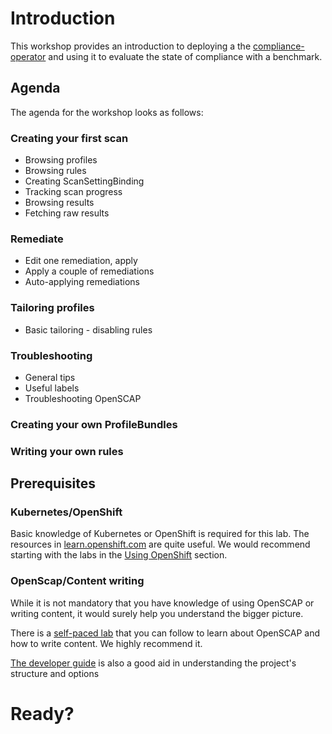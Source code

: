 Introduction
=========================

This workshop provides an introduction to deploying a the
[compliance-operator](https://github.com/openshift/compliance-operator)
and using it to evaluate the state of compliance with a benchmark.

Agenda
------

The agenda for the workshop looks as follows:

### Creating your first scan

* Browsing profiles
* Browsing rules
* Creating ScanSettingBinding
* Tracking scan progress
* Browsing results
* Fetching raw results

### Remediate

 * Edit one remediation, apply
 * Apply a couple of remediations
 * Auto-applying remediations

### Tailoring profiles

 * Basic tailoring - disabling rules

### Troubleshooting

 * General tips
 * Useful labels
 * Troubleshooting OpenSCAP

 ### Creating your own ProfileBundles

 ### Writing your own rules

Prerequisites
-------------

### Kubernetes/OpenShift

Basic knowledge of Kubernetes or OpenShift is required for this lab. The
resources in [learn.openshift.com](https://learn.openshift.com/) are quite
useful. We would recommend starting with the labs in the
[Using OpenShift](https://learn.openshift.com/using-the-cluster/) section.

### OpenScap/Content writing
While it is not mandatory that you have knowledge of using OpenSCAP or writing
content, it would surely help you understand the bigger picture.

There is a [self-paced lab](https://github.com/RedHatDemos/SecurityDemos/tree/master/2019Labs/CustomSecurityContent/documentation)
that you can follow to learn about OpenSCAP and how to write content. We highly
recommend it.

[The developer guide](
https://github.com/ComplianceAsCode/content/blob/master/docs/manual/developer_guide.adoc)
is also a good aid in understanding the project's structure and options

Ready?
======